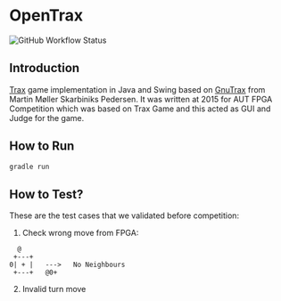 # OpenTrax

![GitHub Workflow Status](https://img.shields.io/github/actions/workflow/status/1995parham/OpenTrax/gradle.yml?label=build&logo=github&style=flat-square&branch=main)

## Introduction

[Trax](http://www.traxgame.com/) game implementation in Java and Swing based on [GnuTrax](https://github.com/MartinMSPedersen/GnuTrax)
from Martin Møller Skarbiniks Pedersen.
It was written at 2015 for AUT FPGA Competition which was based on Trax Game and this acted as GUI and Judge for the game.

## How to Run

```sh
gradle run
```

## How to Test?

These are the test cases that we validated before competition:

1. Check wrong move from FPGA:

```
  @
 +---+
0| + |   --->   No Neighbours
 +---+   @0+
```

2. Invalid turn move
